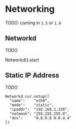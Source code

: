 # Networking

TODO: coming in `1.5` or `1.6`

## Networkd

TODO

   Networkd().start

## Static IP Address

TODO

    Networkd.cur.setup([
      "name":    "eth0",
      "mode":    "static",
      "ipaddr":  "192.168.1.150",
      "netmask": "255.255.255.0",
      "dns":     "8.8.8.8 8.8.4.4"
    ])
